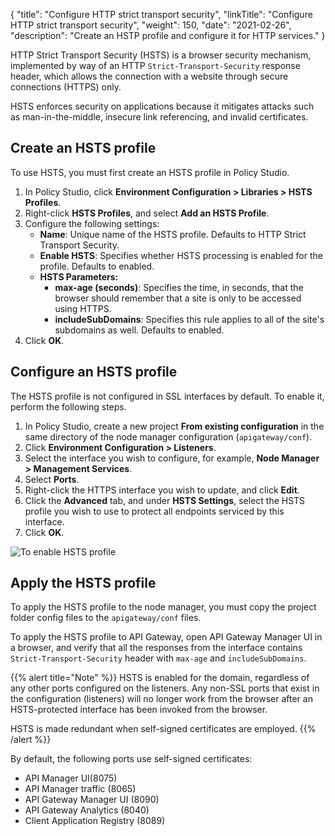 {
"title": "Configure HTTP strict transport security",
"linkTitle": "Configure HTTP strict transport security",
"weight": 150,
"date": "2021-02-26",
"description": "Create an HSTP profile and configure it for HTTP services."
}

HTTP Strict Transport Security (HSTS) is a browser security mechanism, implemented by way of an HTTP `Strict-Transport-Security` response header, which allows the connection with a website through secure connections (HTTPS) only.

HSTS enforces security on applications because it mitigates attacks such as man-in-the-middle, insecure link referencing, and invalid certificates.

## Create an HSTS profile

To use HSTS, you must first create an HSTS profile in Policy Studio.

1. In Policy Studio, click **Environment Configuration > Libraries > HSTS Profiles**.
2. Right-click **HSTS Profiles**, and select **Add an HSTS Profile**.
3. Configure the following settings:
    * **Name**: Unique name of the HSTS profile. Defaults to HTTP Strict Transport Security.
    * **Enable HSTS**: Specifies whether HSTS processing is enabled for the profile. Defaults to enabled.
    * **HSTS Parameters:**
        * **max-age (seconds)**: Specifies the time, in seconds, that the browser should remember that a site is only to be accessed using HTTPS.
        * **includeSubDomains**: Specifies this rule applies to all of the site's subdomains as well. Defaults to enabled.
4. Click **OK**.

## Configure an HSTS profile

The HSTS profile is not configured in SSL interfaces by default. To enable it, perform the following steps.

1. In Policy Studio, create a new project **From existing configuration** in the same directory of the node manager configuration (`apigateway/conf`).
2. Click **Environment Configuration > Listeners**.
3. Select the interface you wish to configure, for example, **Node Manager > Management Services**.
4. Select **Ports**.
5. Right-click the HTTPS interface you wish to update, and click **Edit**.
6. Click the **Advanced** tab, and under **HSTS Settings**, select the HSTS profile you wish to use to protect all endpoints serviced by this interface.
7. Click **OK**.

![To enable HSTS profile](/Images/docbook/images/general/hsts5.png)

## Apply the HSTS profile

To apply the HSTS profile to the node manager, you must copy the project folder config files to the `apigateway/conf` files.

To apply the HSTS profile to API Gateway, open API Gateway Manager UI in a browser, and verify that all the responses from the interface contains `Strict-Transport-Security` header with `max-age` and `includeSubDomains`.

{{% alert title="Note" %}}
 HSTS is enabled for the domain, regardless of any other ports configured on the listeners. Any non-SSL ports that exist in the configuration (listeners) will no longer work from the browser after an HSTS-protected interface has been invoked from the browser.

HSTS is made redundant when self-signed certificates are employed.
{{% /alert %}}

By default, the following ports use self-signed certificates:

* API Manager UI(8075)
* API Manager traffic (8065)
* API Gateway Manager UI (8090)
* API Gateway Analytics (8040)
* Client Application Registry (8089)
